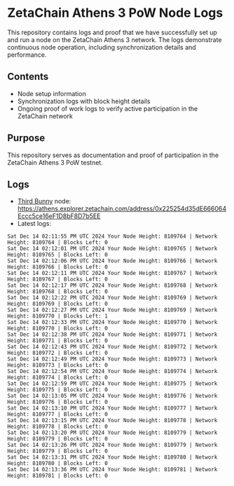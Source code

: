 # ZetaChain Athens 3 PoW Node Logs
This repository contains logs and proof that we have successfully set up and run a node on the ZetaChain Athens 3 network. The logs demonstrate continuous node operation, including synchronization details and performance.

## Contents
- Node setup information
- Synchronization logs with block height details
- Ongoing proof of work logs to verify active participation in the ZetaChain network

## Purpose
This repository serves as documentation and proof of participation in the ZetaChain Athens 3 PoW testnet.

## Logs

- [Third Bunny](https://thirdbunny.xyz/) node: https://athens.explorer.zetachain.com/address/0x225254d35dE666064Eccc5ce16eF1D8bF8D7b5EE
- Latest logs:
```
Sat Dec 14 02:11:55 PM UTC 2024 Your Node Height: 8109764 | Network Height: 8109764 | Blocks Left: 0
Sat Dec 14 02:12:01 PM UTC 2024 Your Node Height: 8109765 | Network Height: 8109765 | Blocks Left: 0
Sat Dec 14 02:12:06 PM UTC 2024 Your Node Height: 8109766 | Network Height: 8109766 | Blocks Left: 0
Sat Dec 14 02:12:11 PM UTC 2024 Your Node Height: 8109767 | Network Height: 8109767 | Blocks Left: 0
Sat Dec 14 02:12:17 PM UTC 2024 Your Node Height: 8109768 | Network Height: 8109768 | Blocks Left: 0
Sat Dec 14 02:12:22 PM UTC 2024 Your Node Height: 8109769 | Network Height: 8109769 | Blocks Left: 0
Sat Dec 14 02:12:27 PM UTC 2024 Your Node Height: 8109769 | Network Height: 8109770 | Blocks Left: 1
Sat Dec 14 02:12:33 PM UTC 2024 Your Node Height: 8109770 | Network Height: 8109770 | Blocks Left: 0
Sat Dec 14 02:12:38 PM UTC 2024 Your Node Height: 8109771 | Network Height: 8109771 | Blocks Left: 0
Sat Dec 14 02:12:43 PM UTC 2024 Your Node Height: 8109772 | Network Height: 8109772 | Blocks Left: 0
Sat Dec 14 02:12:49 PM UTC 2024 Your Node Height: 8109773 | Network Height: 8109773 | Blocks Left: 0
Sat Dec 14 02:12:54 PM UTC 2024 Your Node Height: 8109774 | Network Height: 8109774 | Blocks Left: 0
Sat Dec 14 02:12:59 PM UTC 2024 Your Node Height: 8109775 | Network Height: 8109775 | Blocks Left: 0
Sat Dec 14 02:13:05 PM UTC 2024 Your Node Height: 8109776 | Network Height: 8109776 | Blocks Left: 0
Sat Dec 14 02:13:10 PM UTC 2024 Your Node Height: 8109777 | Network Height: 8109777 | Blocks Left: 0
Sat Dec 14 02:13:15 PM UTC 2024 Your Node Height: 8109778 | Network Height: 8109778 | Blocks Left: 0
Sat Dec 14 02:13:20 PM UTC 2024 Your Node Height: 8109779 | Network Height: 8109779 | Blocks Left: 0
Sat Dec 14 02:13:26 PM UTC 2024 Your Node Height: 8109779 | Network Height: 8109779 | Blocks Left: 0
Sat Dec 14 02:13:31 PM UTC 2024 Your Node Height: 8109780 | Network Height: 8109780 | Blocks Left: 0
Sat Dec 14 02:13:36 PM UTC 2024 Your Node Height: 8109781 | Network Height: 8109781 | Blocks Left: 0
```
